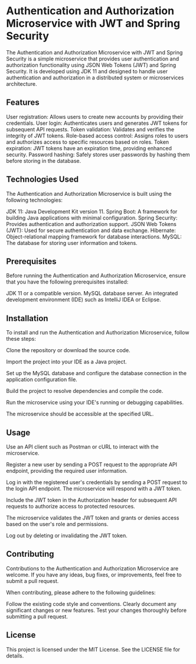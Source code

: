 # Authentication and Authorization Microservice with JWT and Spring Security
The Authentication and Authorization Microservice with JWT and Spring Security is a simple microservice that provides user authentication and authorization functionality using JSON Web Tokens (JWT) and Spring Security. It is developed using JDK 11 and designed to handle user authentication and authorization in a distributed system or microservices architecture.

## Features
User registration: Allows users to create new accounts by providing their credentials.
User login: Authenticates users and generates JWT tokens for subsequent API requests.
Token validation: Validates and verifies the integrity of JWT tokens.
Role-based access control: Assigns roles to users and authorizes access to specific resources based on roles.
Token expiration: JWT tokens have an expiration time, providing enhanced security.
Password hashing: Safely stores user passwords by hashing them before storing in the database.
## Technologies Used
The Authentication and Authorization Microservice is built using the following technologies:

JDK 11: Java Development Kit version 11.
Spring Boot: A framework for building Java applications with minimal configuration.
Spring Security: Provides authentication and authorization support.
JSON Web Tokens (JWT): Used for secure authentication and data exchange.
Hibernate: Object-relational mapping framework for database interactions.
MySQL: The database for storing user information and tokens.
## Prerequisites
Before running the Authentication and Authorization Microservice, ensure that you have the following prerequisites installed:

JDK 11 or a compatible version.
MySQL database server.
An integrated development environment (IDE) such as IntelliJ IDEA or Eclipse.
## Installation
To install and run the Authentication and Authorization Microservice, follow these steps:

Clone the repository or download the source code.

Import the project into your IDE as a Java project.

Set up the MySQL database and configure the database connection in the application configuration file.

Build the project to resolve dependencies and compile the code.

Run the microservice using your IDE's running or debugging capabilities.

The microservice should be accessible at the specified URL.

## Usage
Use an API client such as Postman or cURL to interact with the microservice.

Register a new user by sending a POST request to the appropriate API endpoint, providing the required user information.

Log in with the registered user's credentials by sending a POST request to the login API endpoint. The microservice will respond with a JWT token.

Include the JWT token in the Authorization header for subsequent API requests to authorize access to protected resources.

The microservice validates the JWT token and grants or denies access based on the user's role and permissions.

Log out by deleting or invalidating the JWT token.

## Contributing
Contributions to the Authentication and Authorization Microservice are welcome. If you have any ideas, bug fixes, or improvements, feel free to submit a pull request.

When contributing, please adhere to the following guidelines:

Follow the existing code style and conventions.
Clearly document any significant changes or new features.
Test your changes thoroughly before submitting a pull request.
## License
This project is licensed under the MIT License. See the LICENSE file for details.




